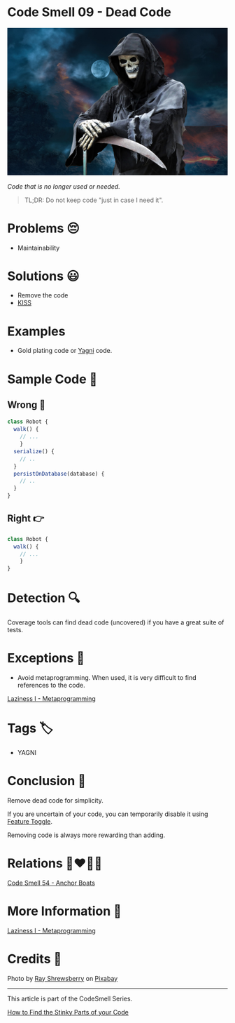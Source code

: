 # Code Smell 09 - Dead Code

![Code Smell 09 - Dead Code](Code%20Smell%2009%20-%20Dead%20Code.jpg)

*Code that is no longer used or needed.*

> TL;DR: Do not keep code "just in case I need it".

# Problems 😔 

- Maintainability

# Solutions 😃

- Remove the code
- [KISS](https://en.wikipedia.org/wiki/KISS_principle)

# Examples

- Gold plating code or [Yagni](https://en.wikipedia.org/wiki/You_aren%27t_gonna_need_it) code.

# Sample Code 📖

## Wrong 🚫

<!-- [Gist Url](https://gist.github.com/mcsee/9e793df7489a96dc27d29d0f4e963bdf) -->

```javascript
class Robot {   
  walk() {
    // ...
    }
  serialize() {
    // ..
  }
  persistOnDatabase(database) {
    // ..
  }
}
```

## Right 👉

<!-- [Gist Url](https://gist.github.com/mcsee/e1075cc971b5f7af28e37d29b492735d) -->

```javascript
class Robot {   
  walk() {
    // ...
    }  
}
```
	    
# Detection 🔍

Coverage tools can find dead code (uncovered) if you have a great suite of tests.

# Exceptions 🛑

- Avoid metaprogramming. When used, it is very difficult to find references to the code.

[Laziness I - Metaprogramming](https://github.com/mcsee/Software-Design-Articles/tree/main/Articles/Theory/Laziness%20I%20-%20Metaprogramming/readme.md)

# Tags 🏷️

- YAGNI

# Conclusion 🏁

Remove dead code for simplicity.

If you are uncertain of your code, you can temporarily disable it using [Feature Toggle](https://en.wikipedia.org/wiki/Feature_toggle).

Removing code is always more rewarding than adding.

# Relations 👩‍❤️‍💋‍👨

[Code Smell 54 - Anchor Boats](https://github.com/mcsee/Software-Design-Articles/tree/main/Articles/Code%20Smells/Code%20Smell%2054%20-%20Anchor%20Boats/readme.md)

# More Information 📕

[Laziness I - Metaprogramming](https://github.com/mcsee/Software-Design-Articles/tree/main/Articles/Theory/Laziness%20I%20-%20Metaprogramming/readme.md)

# Credits 🙏

Photo by [Ray Shrewsberry](https://pixabay.com/users/ray_shrewsberry-7673058/) on [Pixabay](https://pixabay.com/)

* * *

This article is part of the CodeSmell Series.

[How to Find the Stinky Parts of your Code](https://github.com/mcsee/Software-Design-Articles/tree/main/Articles/Code%20Smells/How%20to%20Find%20the%20Stinky%20parts%20of%20your%20Code/readme.md)